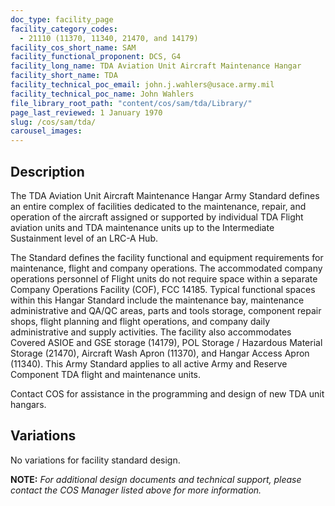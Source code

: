 ```yaml
---
doc_type: facility_page
facility_category_codes:
  - 21110 (11370, 11340, 21470, and 14179)
facility_cos_short_name: SAM
facility_functional_proponent: DCS, G4
facility_long_name: TDA Aviation Unit Aircraft Maintenance Hangar
facility_short_name: TDA
facility_technical_poc_email: john.j.wahlers@usace.army.mil
facility_technical_poc_name: John Wahlers
file_library_root_path: "content/cos/sam/tda/Library/"
page_last_reviewed: 1 January 1970
slug: /cos/sam/tda/
carousel_images:
---
```


## Description

The TDA Aviation Unit Aircraft Maintenance Hangar Army Standard defines an entire complex of facilities dedicated to the maintenance, repair, and operation of the aircraft assigned or supported by individual TDA Flight aviation units and TDA maintenance units up to the Intermediate Sustainment level of an LRC-A Hub.

The Standard defines the facility functional and equipment requirements for maintenance, flight and company operations. The accommodated company operations personnel of Flight units do not require space within a separate Company Operations Facility (COF), FCC 14185. Typical functional spaces within this Hangar Standard include the maintenance bay, maintenance administrative and QA/QC areas, parts and tools storage, component repair shops, flight planning and flight operations, and company daily administrative and supply activities. The facility also accommodates Covered ASIOE and GSE storage (14179), POL Storage / Hazardous Material Storage (21470), Aircraft Wash Apron (11370), and Hangar Access Apron (11340). This Army Standard applies to all active Army and Reserve Component TDA flight and maintenance units.

Contact COS for assistance in the programming and design of new TDA unit hangars.

## Variations

No variations for facility standard design.

 **NOTE:**
*For additional design documents and technical support, please contact the COS Manager listed above for more information.*